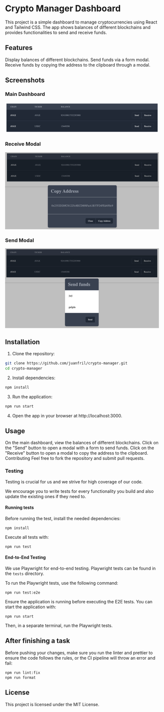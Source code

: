 # Crypto Manager Dashboard

This project is a simple dashboard to manage cryptocurrencies using React and Tailwind CSS. The app shows balances of different blockchains and provides functionalities to send and receive funds.

## Features

Display balances of different blockchains.
Send funds via a form modal.
Receive funds by copying the address to the clipboard through a modal.

## Screenshots

### Main Dashboard

![alt text](image.png)

### Receive Modal

![alt text](image-1.png)

### Send Modal

![alt text](image-2.png)

## Installation

1. Clone the repository:

```sh
git clone https://github.com/juanfril/crypto-manager.git
cd crypto-manager
```

2. Install dependencies:

```sh
npm install
```

3. Run the application:

```sh
npm run start
```

4. Open the app in your browser at http://localhost:3000.

## Usage

On the main dashboard, view the balances of different blockchains.
Click on the "Send" button to open a modal with a form to send funds.
Click on the "Receive" button to open a modal to copy the address to the clipboard.
Contributing
Feel free to fork the repository and submit pull requests.

### Testing

Testing is crucial for us and we strive for high coverage of our code.

We encourage you to write tests for every functionality you build and also update the existing ones if they need to.

#### Running tests

Before running the test, install the needed dependencies:

```
npm install
```

Execute all tests with:

```
npm run test
```

#### End-to-End Testing

We use Playwright for end-to-end testing. Playwright tests can be found in the `tests` directory.

To run the Playwright tests, use the following command:

```
npm run test:e2e
```

Ensure the application is running before executing the E2E tests. You can start the application with:

```
npm run start
```

Then, in a separate terminal, run the Playwright tests.

## After finishing a task

Before pushing your changes, make sure you run the linter and prettier to ensure the code follows the rules, or the CI pipeline will throw an error and fail:

```
npm run lint:fix
npm run format
```

## License

This project is licensed under the MIT License.

